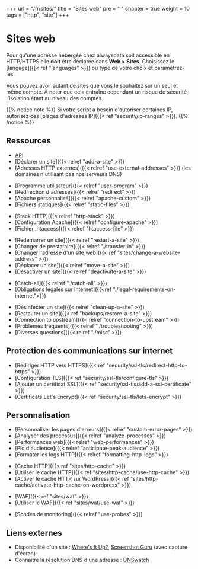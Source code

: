 +++
url = "/fr/sites/"
title = "Sites web"
pre = "<i class='fas fa-fw fa-globe'></i> "
chapter = true
weight = 10
tags = ["http", "site"]
+++

# Sites web

Pour qu'une adresse hébergée chez alwaysdata soit accessible en HTTP/HTTPS elle **doit** être déclarée dans **Web > Sites**. Choisissez le [langage]({{< ref "languages" >}}) ou type de votre choix et paramétrez-les.

Vous pouvez avoir autant de sites que vous le souhaitez sur un seul et même compte. À noter que cela entraîne cependant un risque de sécurité, l'isolation étant au niveau des comptes.

{{% notice note %}}
Si votre script a besoin d'autoriser certaines IP, autorisez ces [plages d'adresses IP]({{< ref "security/ip-ranges" >}}).
{{% /notice %}}

## Ressources

- [API](https://api.alwaysdata.com/v1/site/doc/)
- [Déclarer un site]({{< relref "add-a-site" >}})
- [Adresses HTTP externes]({{< relref "use-external-addresses" >}}) (les domaines n'utilisant pas nos serveurs DNS)
* [Programme utilisateur]({{< relref "user-program" >}})
* [Redirection d'adresses]({{< relref "redirect" >}})
* [Apache personnalisé]({{< relref "apache-custom" >}})
* [Fichiers statiques]({{< relref "static-files" >}})
- [Stack HTTP]({{< relref "http-stack" >}})
- [Configuration Apache]({{< relref "configure-apache" >}})
- [Fichier .htaccess]({{< relref "htaccess-file" >}})
* [Redémarrer un site]({{< relref "restart-a-site" >}})
* [Changer de prestataire]({{< relref "./transfer-in" >}})
* [Changer l'adresse d'un site web]({{< ref "sites/change-a-website-address" >}})
* [Déplacer un site]({{< relref "move-a-site" >}})
* [Désactiver un site]({{< relref "deactivate-a-site" >}})
- [Catch-all]({{< relref "./catch-all" >}})
- [Obligations légales sur Internet]({{<ref "./legal-requirements-on-internet">}})
* [Désinfecter un site]({{< relref "clean-up-a-site" >}})
* [Restaurer un site]({{< ref "backups/restore-a-site" >}})
* [Connection to upstream]({{< relref "connection-to-upstream" >}})
* [Problèmes fréquents]({{< relref "./troubleshooting" >}})
* [Diverses questions]({{< relref "./misc" >}})

## Protection des communications sur internet

- [Rediriger HTTP vers HTTPS]({{< ref "security/ssl-tls/redirect-http-to-https" >}})
- [Configuration TLS]({{< ref "security/ssl-tls/configure-tls" >}})
- [Ajouter un certificat SSL]({{< ref "security/ssl-tls/add-a-ssl-certificate" >}})
- [Certificats Let's Encrypt]({{< ref "security/ssl-tls/lets-encrypt" >}})

## Personnalisation

* [Personnaliser les pages d'erreurs]({{< relref "custom-error-pages" >}})
* [Analyser des processus]({{< relref "analyze-processes" >}})
* [Performances web]({{< relref "web-performances" >}})
* [Pic d'audience]({{< relref "anticipate-peak-audience" >}})
* [Formater les logs HTTP]({{< relref "formatting-http-logs" >}})
- [Cache HTTP]({{< ref "sites/http-cache" >}})
- [Utiliser le cache HTTP]({{< ref "sites/http-cache/use-http-cache" >}})
- [Activer le cache HTTP sur WordPress]({{< ref "sites/http-cache/activate-http-cache-on-wordpress" >}})
* [WAF]({{< ref "sites/waf" >}})
* [Utiliser le WAF]({{< ref "sites/waf/use-waf" >}})
- [Sondes de monitoring]({{< relref "use-probes" >}})

## Liens externes

- Disponibilité d'un site : [Where's It Up?](https://wheresitup.com/), [Screenshot Guru](https://screenshot.guru/) (avec capture d'écran)
- Connaître la résolution DNS d'une adresse : [DNSwatch](https://www.dnswatch.info/)

